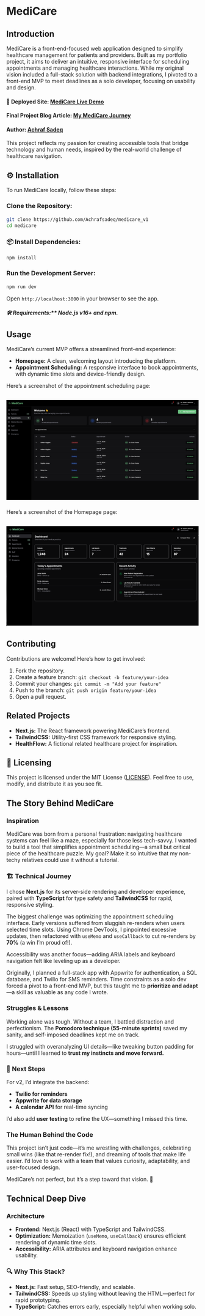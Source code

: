 # MediCare

## Introduction
MediCare is a front-end-focused web application designed to simplify healthcare management for patients and providers. Built as my portfolio project, it aims to deliver an intuitive, responsive interface for scheduling appointments and managing healthcare interactions. While my original vision included a full-stack solution with backend integrations, I pivoted to a front-end MVP to meet deadlines as a solo developer, focusing on usability and design.

#### 🔗 Deployed Site: [MediCare Live Demo](https://www.youtube.com/watch?v=fko3KxcVqrk) 
#### Final Project Blog Article: [My MediCare Journey](https://medium.com/@achraf.sadeq7/medicare-simplifying-healthcare-access-00cc00a1bf4e)
#### Author: [Achraf Sadeq](https://github.com/Achrafsadeq) 

This project reflects my passion for creating accessible tools that bridge technology and human needs, inspired by the real-world challenge of healthcare navigation.

## ⚙️ Installation
To run MediCare locally, follow these steps:

### Clone the Repository:
```bash
git clone https://github.com/Achrafsadeq/medicare_v1
cd medicare
```

### 📦 Install Dependencies:
```bash
npm install
```

### Run the Development Server:
```bash
npm run dev
```

Open `http://localhost:3000` in your browser to see the app.

##### 🛠 Requirements:** Node.js v16+ and npm.

## Usage
MediCare’s current MVP offers a streamlined front-end experience:
- **Homepage:** A clean, welcoming layout introducing the platform.
- **Appointment Scheduling:** A responsive interface to book appointments, with dynamic time slots and device-friendly design.

Here’s a screenshot of the appointment scheduling page:

## ![MediCare Appointment Scheduling](https://github.com/Achrafsadeq/medicare_v1/blob/main/screen_7.png) 

Here’s a screenshot of the Homepage page:

## ![MediCare Homepage](https://github.com/Achrafsadeq/medicare_v1/blob/main/screen_1.png) 

## Contributing
Contributions are welcome! Here’s how to get involved:
1. Fork the repository.
2. Create a feature branch: `git checkout -b feature/your-idea`
3. Commit your changes: `git commit -m "Add your feature"`
4. Push to the branch: `git push origin feature/your-idea`
5. Open a pull request.

## Related Projects
- **Next.js:** The React framework powering MediCare’s frontend.
- **TailwindCSS:** Utility-first CSS framework for responsive styling.
- **HealthFlow:** A fictional related healthcare project for inspiration.

## 📜 Licensing
This project is licensed under the MIT License ([LICENSE](https://github.com/Achrafsadeq/medicare_v1/blob/main/SECURITY.md)). Feel free to use, modify, and distribute it as you see fit.

## The Story Behind MediCare

### Inspiration
MediCare was born from a personal frustration: navigating healthcare systems can feel like a maze, especially for those less tech-savvy. I wanted to build a tool that simplifies appointment scheduling—a small but critical piece of the healthcare puzzle. My goal? Make it so intuitive that my non-techy relatives could use it without a tutorial.

### 🏗️ Technical Journey
I chose **Next.js** for its server-side rendering and developer experience, paired with **TypeScript** for type safety and **TailwindCSS** for rapid, responsive styling. 

The biggest challenge was optimizing the appointment scheduling interface. Early versions suffered from sluggish re-renders when users selected time slots. Using Chrome DevTools, I pinpointed excessive updates, then refactored with `useMemo` and `useCallback` to cut re-renders by **70%** (a win I’m proud of!).

Accessibility was another focus—adding ARIA labels and keyboard navigation felt like leveling up as a developer.

Originally, I planned a full-stack app with Appwrite for authentication, a SQL database, and Twilio for SMS reminders. Time constraints as a solo dev forced a pivot to a front-end MVP, but this taught me to **prioritize and adapt**—a skill as valuable as any code I wrote.

### Struggles & Lessons
Working alone was tough. Without a team, I battled distraction and perfectionism. The **Pomodoro technique (55-minute sprints)** saved my sanity, and self-imposed deadlines kept me on track. 

I struggled with overanalyzing UI details—like tweaking button padding for hours—until I learned to **trust my instincts and move forward.**

### 🔮 Next Steps
For v2, I’d integrate the backend:
- **Twilio for reminders**
- **Appwrite for data storage**
- **A calendar API** for real-time syncing

I’d also add **user testing** to refine the UX—something I missed this time. 

### The Human Behind the Code
This project isn’t just code—it’s me wrestling with challenges, celebrating small wins (like that re-render fix!), and dreaming of tools that make life easier. I’d love to work with a team that values curiosity, adaptability, and user-focused design. 

MediCare’s not perfect, but it’s a step toward that vision. 🚀

## Technical Deep Dive

### Architecture
- **Frontend:** Next.js (React) with TypeScript and TailwindCSS.
- **Optimization:** Memoization (`useMemo`, `useCallback`) ensures efficient rendering of dynamic time slots.
- **Accessibility:** ARIA attributes and keyboard navigation enhance usability.

### 🔍 Why This Stack?
- **Next.js:** Fast setup, SEO-friendly, and scalable.
- **TailwindCSS:** Speeds up styling without leaving the HTML—perfect for rapid prototyping.
- **TypeScript:** Catches errors early, especially helpful when working solo.
